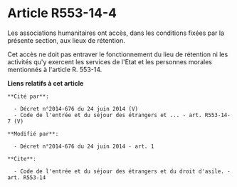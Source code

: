 # Article R553-14-4

Les associations humanitaires ont accès, dans les conditions fixées par la présente section, aux lieux de rétention. 

Cet accès ne doit pas entraver le fonctionnement du lieu de rétention ni les activités qu'y exercent les services de l'Etat
et les personnes morales mentionnés à l'article R. 553-14.

**Liens relatifs à cet article**

	**Cité par**:

	  - Décret n°2014-676 du 24 juin 2014 (V)
	  - Code de l'entrée et du séjour des étrangers et ... - art. R553-14-7 (V)

	**Modifié par**:

	  - Décret n°2014-676 du 24 juin 2014 - art. 1

	**Cite**:

	  - Code de l'entrée et du séjour des étrangers et du droit d'asile. - art. R553-14
